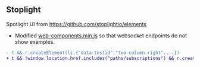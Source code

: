 ## Stoplight
Spotlight UI from https://github.com/stoplightio/elements
 - Modified [web-components.min.js](api-docs/web-components.min.js) so that websocket endpoints do not show examples.

```diff
- t && r.createElement(li,{"data-testid":"two-column-right"....})
+ t && !window.location.href.includes("paths/subscriptions") && r.createElement(li,{"data-testid":"two-column-right"....})
```
